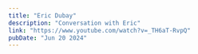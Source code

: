 ```yaml
---
title: "Eric Dubay"
description: "Conversation with Eric"
link: "https://www.youtube.com/watch?v=_TH6aT-RvpQ"
pubDate: "Jun 20 2024"
---
```

